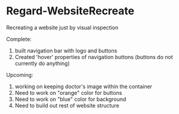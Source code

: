 # Regard-WebsiteRecreate
Recreating a website just by visual inspection

Complete:
1. built navigation bar with logo and buttons
2. Created 'hover' properties of navigation buttons (buttons do not currently do anything)

Upcoming:
1. working on keeping doctor's image within the container
2. Need to work on "orange" color for buttons
3. Need to work on "blue" color for background
4. Need to build out rest of website structure
